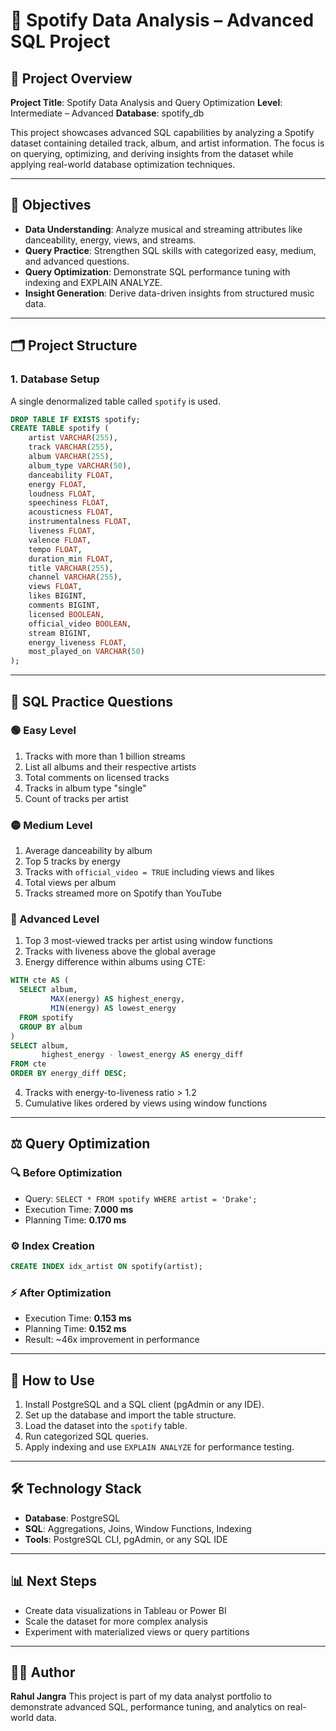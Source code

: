# 🎵 Spotify Data Analysis – Advanced SQL Project

## 📌 Project Overview

**Project Title**: Spotify Data Analysis and Query Optimization
**Level**: Intermediate – Advanced
**Database**: spotify\_db

This project showcases advanced SQL capabilities by analyzing a Spotify dataset containing detailed track, album, and artist information. The focus is on querying, optimizing, and deriving insights from the dataset while applying real-world database optimization techniques.

---

## 🎯 Objectives

* **Data Understanding**: Analyze musical and streaming attributes like danceability, energy, views, and streams.
* **Query Practice**: Strengthen SQL skills with categorized easy, medium, and advanced questions.
* **Query Optimization**: Demonstrate SQL performance tuning with indexing and EXPLAIN ANALYZE.
* **Insight Generation**: Derive data-driven insights from structured music data.

---

## 🗂 Project Structure

### 1. Database Setup

A single denormalized table called `spotify` is used.

```sql
DROP TABLE IF EXISTS spotify;
CREATE TABLE spotify (
    artist VARCHAR(255),
    track VARCHAR(255),
    album VARCHAR(255),
    album_type VARCHAR(50),
    danceability FLOAT,
    energy FLOAT,
    loudness FLOAT,
    speechiness FLOAT,
    acousticness FLOAT,
    instrumentalness FLOAT,
    liveness FLOAT,
    valence FLOAT,
    tempo FLOAT,
    duration_min FLOAT,
    title VARCHAR(255),
    channel VARCHAR(255),
    views FLOAT,
    likes BIGINT,
    comments BIGINT,
    licensed BOOLEAN,
    official_video BOOLEAN,
    stream BIGINT,
    energy_liveness FLOAT,
    most_played_on VARCHAR(50)
);
```

---

## 🔢 SQL Practice Questions

### 🟢 Easy Level

1. Tracks with more than 1 billion streams
2. List all albums and their respective artists
3. Total comments on licensed tracks
4. Tracks in album type "single"
5. Count of tracks per artist

### 🟡 Medium Level

1. Average danceability by album
2. Top 5 tracks by energy
3. Tracks with `official_video = TRUE` including views and likes
4. Total views per album
5. Tracks streamed more on Spotify than YouTube

### 🔴 Advanced Level

1. Top 3 most-viewed tracks per artist using window functions
2. Tracks with liveness above the global average
3. Energy difference within albums using CTE:

```sql
WITH cte AS (
  SELECT album,
         MAX(energy) AS highest_energy,
         MIN(energy) AS lowest_energy
  FROM spotify
  GROUP BY album
)
SELECT album,
       highest_energy - lowest_energy AS energy_diff
FROM cte
ORDER BY energy_diff DESC;
```

4. Tracks with energy-to-liveness ratio > 1.2
5. Cumulative likes ordered by views using window functions

---

## ⚖️ Query Optimization

### 🔍 Before Optimization

* Query: `SELECT * FROM spotify WHERE artist = 'Drake';`
* Execution Time: **7.000 ms**
* Planning Time: **0.170 ms**

### ⚙️ Index Creation

```sql
CREATE INDEX idx_artist ON spotify(artist);
```

### ⚡ After Optimization

* Execution Time: **0.153 ms**
* Planning Time: **0.152 ms**
* Result: \~46x improvement in performance

---

## 🧪 How to Use

1. Install PostgreSQL and a SQL client (pgAdmin or any IDE).
2. Set up the database and import the table structure.
3. Load the dataset into the `spotify` table.
4. Run categorized SQL queries.
5. Apply indexing and use `EXPLAIN ANALYZE` for performance testing.

---

## 🛠️ Technology Stack

* **Database**: PostgreSQL
* **SQL**: Aggregations, Joins, Window Functions, Indexing
* **Tools**: PostgreSQL CLI, pgAdmin, or any SQL IDE

---

## 📊 Next Steps

* Create data visualizations in Tableau or Power BI
* Scale the dataset for more complex analysis
* Experiment with materialized views or query partitions

---

## 👨‍💼 Author

**Rahul Jangra**
This project is part of my data analyst portfolio to demonstrate advanced SQL, performance tuning, and analytics on real-world data.
